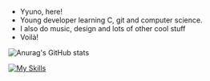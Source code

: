 - Yyuno, here!
- Young developer learning C, git and computer science.
- I also do music, design and lots of other cool stuff
- Voilà!

![Anurag's GitHub stats](https://github-readme-stats.vercel.app/api?username=Yyunozor&show_icons=true&theme=shades-of-purple)


[![My Skills](https://skillicons.dev/icons?i=ableton,apple,figma,ai,vim,git,c,&perline=8)](https://skillicons.dev)


<!---
Yyunozorus/Yyunozorus is a ✨ special ✨ repository because its `README.md` (this file) appears on your GitHub profile.
You can click the Preview link to take a look at your changes.
--->
